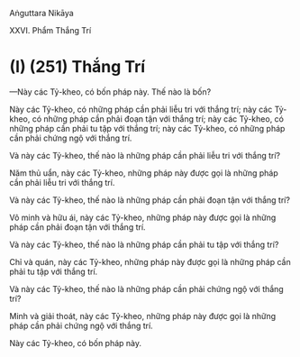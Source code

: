 Aṅguttara Nikāya

XXVI. Phẩm Thắng Trí

# (I) (251) Thắng Trí

—Này các Tỷ-kheo, có bốn pháp này. Thế nào là bốn?

Này các Tỷ-kheo, có những pháp cần phải liễu tri với thắng trí; này các Tỷ-kheo, có những pháp cần phải đoạn tận với thắng trí; này các Tỷ-kheo, có những pháp cần phải tu tập với thắng trí; này các Tỷ-kheo, có những pháp cần phải chứng ngộ với thắng trí.

Và này các Tỷ-kheo, thế nào là những pháp cần phải liễu tri với thắng trí?

Năm thủ uẩn, này các Tỷ-kheo, những pháp này được gọi là những pháp cần phải liễu tri với thắng trí.

Và này các Tỷ-kheo, thế nào là những pháp cần phải đoạn tận với thắng trí?

Vô minh và hữu ái, này các Tỷ-kheo, những pháp này được gọi là những pháp cần phải đoạn tận với thắng trí.

Và này các Tỷ-kheo, thế nào là những pháp cần phải tu tập với thắng trí?

Chỉ và quán, này các Tỷ-kheo, những pháp này được gọi là những pháp cần phải tu tập với thắng trí.

Và này các Tỷ-kheo, thế nào là những pháp cần phải chứng ngộ với thắng trí?

Minh và giải thoát, này các Tỷ-kheo, những pháp này được gọi là những pháp cần phải chứng ngộ với thắng trí.

Này các Tỷ-kheo, có bốn pháp này.

